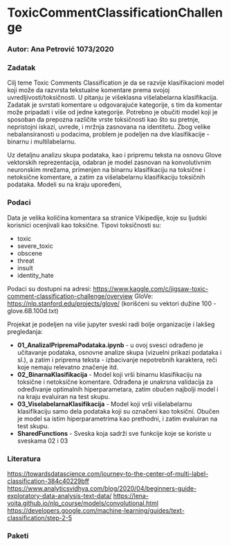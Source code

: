 # ToxicCommentClassificationChallenge

### Autor:  Ana Petrović 1073/2020


### Zadatak
Cilj teme Toxic Comments Classification je da se razvije klasifikacioni model koji može da razvrsta tekstualne komentare prema svojoj uvredljivosti/toksičnosti. U pitanju je višeklasna višelabelarna klasifikacija. Zadatak je svrstati komentare u odgovarajuće kategorije, s tim da komentar može pripadati i više od jedne kategorije. Potrebno je obučiti model koji je sposoban da prepozna različite vrste toksičnosti kao što su pretnje, nepristojni iskazi, uvrede, i mržnja zasnovana na identitetu. 
Zbog velike nebalansiranosti u podacima, problem je podeljen na dve klasifikacije - binarnu i multilabelarnu.

Uz detaljnu analizu skupa podataka, kao i pripremu teksta na osnovu Glove vektorskih reprezentacija, odabran je model zasnovan na konvolutivnim neuronskim mrežama, primenjen na binarnu klasifikaciju na toksične i netoksične komentare, a zatim za višelabelarnu klasifikaciju toksičnih podataka. Modeli su na kraju upoređeni,

### Podaci

Data je velika količina komentara sa stranice Vikipedije, koje su ljudski korisnici ocenjivali kao toksične. Tipovi toksičnosti su: 

- toxic
- severe_toxic
- obscene
- threat
- insult
- identity_hate


Podaci su dostupni na adresi: https://www.kaggle.com/c/jigsaw-toxic-comment-classification-challenge/overview
GloVe: https://nlp.stanford.edu/projects/glove/ (korišćeni su vektori dužine 100 -  glove.6B.100d.txt)

Projekat je podeljen na više jupyter sveski radi bolje organizacije i lakšeg pregledanja: 

- **01_AnalizaIPripremaPodataka.ipynb** - u ovoj svesci odrađeno je učitavanje podataka, osnovne analize skupa (vizuelni prikazi podataka i sl.), a zatim i priprema teksta - izbacivanje nepotrebnih karaktera, reči koje nemaju relevatno značenje itd. 
- **02_BinarnaKlasifikacija** - Model koji vrši binarnu klasifikaciju na toksične i netoksične komentare. Odrađena je unakrsna validacija za određivanje optimalnih hiperparametara, zatim obučen najbolji model i na kraju evaluiran na test skupu.
- **03_ViselabelarnaKlasifikacija** - Model koji vrši  višelabelarnu klasifikaciju samo dela podataka koji su označeni kao toksični. Obučen je model sa istim hiperparametrima kao prethodni, i zatim evaluiran na test skupu.
- **SharedFunctions** - Sveska koja sadrži sve funkcije koje se koriste u sveskama 02 i 03 


### Literatura
https://towardsdatascience.com/journey-to-the-center-of-multi-label-classification-384c40229bff
https://www.analyticsvidhya.com/blog/2020/04/beginners-guide-exploratory-data-analysis-text-data/
https://lena-voita.github.io/nlp_course/models/convolutional.html
https://developers.google.com/machine-learning/guides/text-classification/step-2-5

### Paketi 

